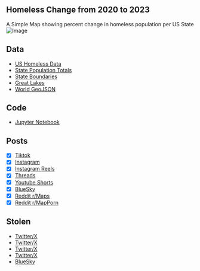 ## Homeless Change from 2020 to 2023
A Simple Map showing percent change in homeless population per US State
![Image](https://drive.google.com/uc?export=view&id=1RHTt3mPFS1lfMbj7vy1DAbZ0aVWj1IBo)

## Data
* [US Homeless Data](https://www.huduser.gov/portal/datasets/ahar/2023-ahar-part-1-pit-estimates-of-homelessness-in-the-us.html)
* [State Population Totals](https://www.census.gov/data/tables/time-series/demo/popest/2020s-state-total.html)
* [State Boundaries](https://www.census.gov/geographies/mapping-files/time-series/geo/carto-boundary-file.html)
* [Great Lakes](https://usicecenter.gov/Products/GreatLakesData)
* [World GeoJSON](https://public.opendatasoft.com/explore/dataset/world-administrative-boundaries/export/?flg=en-us)

## Code
* [Jupyter Notebook](FormatData.ipynb)

## Posts
- [x] [Tiktok](https://www.tiktok.com/@vinemapper/video/7441416875336174894)
- [x] [Instagram](https://www.instagram.com/p/DC195gHSKO1/)
- [x] [Instagram Reels](https://www.instagram.com/reel/DC2RSH8zNo0/)
- [x] [Threads](https://www.threads.net/@vinemapper/post/DC196HOyNKL?xmt=AQGzQpk_gvmbUSr4dYjdWplNF7ErDNk5e1WYRDbGT-PAvQ)
- [x] [Youtube Shorts](https://youtube.com/shorts/hL9zJjwmb3E)
- [x] [BlueSky](https://bsky.app/profile/vinemapper.bsky.social/post/3lbulerhjds2d)
- [x] [Reddit r/Maps](https://www.reddit.com/r/Maps/hot/)
- [x] [Reddit r/MapPorn](https://www.reddit.com/r/MapPorn/comments/1h0gohn/percent_homeless_population_change_from_2020_to/)

## Stolen
- [Twitter/X](https://x.com/whatgives9/status/1862849159155376133)
- [Twitter/X](https://x.com/RogerHudsonCO/status/1862525739268284935)
- [Twitter/X](https://x.com/Civixplorer/status/1861909618571829452)
- [Twitter/X](https://x.com/simongerman600/status/1862134865308598560)
- [BlueSky](https://bsky.app/profile/dystopiangrift.bsky.social/post/3lbxbki2urs27)

